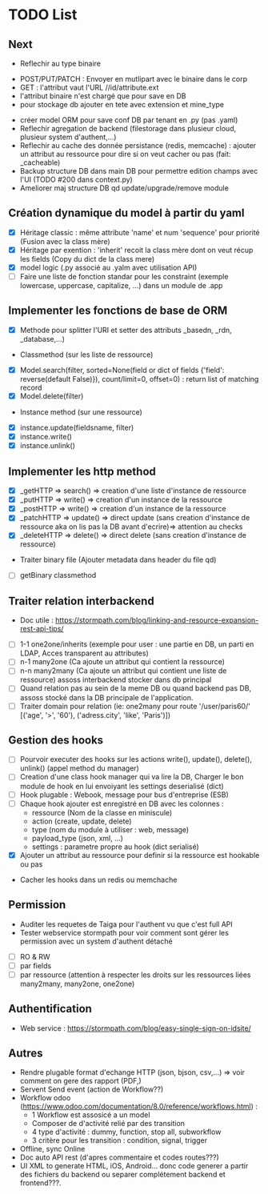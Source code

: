 # TODO List

## Next

- Reflechir au type binaire
 * POST/PUT/PATCH : Envoyer en mutlipart avec le binaire dans le corp
 * GET : l'attribut vaut l'URL /<ressource>/id/attribute.ext
 * l'attribut binaire n'est chargé que pour save en DB
 * pour stockage db ajouter en tete avec extension et mine_type

- créer model ORM pour save conf DB par tenant en .py (pas .yaml)
- Reflechir agregation de backend (filestorage dans plusieur cloud, plusieur system d'authent,...)
- Reflechir au cache des donnée persistance (redis, memcache) : ajouter un attribut au ressource pour dire si on veut cacher ou pas (fait: _cacheable)
- Backup structure DB dans main DB pour permettre edition champs avec l'UI (TODO #200 dans context.py)
- Ameliorer maj structure DB qd update/upgrade/remove module

## Création dynamique du model à partir du yaml

- [x] Héritage classic : même attribute 'name' et num 'sequence' pour priorité (Fusion avec la class mère)
- [x] Héritage par exention :  'inherit' recoit la class mère dont on veut récup les fields (Copy du dict de la class mere)
- [x] model logic (.py associé au .yalm avec utilisation API)
- [ ] Faire une liste de fonction standar pour les constraint (exemple lowercase, uppercase, capitalize, ...) dans un module de .app

## Implementer les fonctions de base de ORM

- [x] Methode pour splitter l'URI et setter des attributs _basedn, _rdn, _database,...)
- Classmethod (sur les liste de ressource)
 - [x] Model.search(filter, sorted=None(field or dict of fields {'field': reverse(default False)}), count/limit=0, offset=0) : return list of matching record
 - [x] Model.delete(filter)
- Instance method (sur une ressource)
 - [x] instance.update(fieldsname, filter)
 - [x] instance.write()
 - [x] instance.unlink()

## Implementer les http method

-  [x] _getHTTP => search() => creation d'une liste d'instance de ressource
-  [x] _putHTTP => write() => creation d'un instance de la ressource
-  [x] _postHTTP => write() => creation d'un instance de la ressource
-  [x] _patchHTTP => update() => direct update (sans creation d'instance de ressource aka on lis pas la DB avant d'ecrire)=> attention au checks
-  [x] _deleteHTTP => delete() => direct delete (sans creation d'instance de ressource)
- Traiter binary file (Ajouter metadata dans header du file qd)
-  [ ] getBinary classmethod

## Traiter relation interbackend

- Doc utile : https://stormpath.com/blog/linking-and-resource-expansion-rest-api-tips/

- [ ] 1-1 one2one/inherits (exemple pour user : une partie en DB, un parti en LDAP, Acces transparent au attributes)
- [ ] n-1 many2one (Ca ajoute un attribut qui contient la ressource)
- [ ] n-n many2many (Ca ajoute un attribut qui contient une liste de ressource) assoss interbackend stocker dans db principal
- [ ] Quand relation pas au sein de la meme DB ou quand backend pas DB, assoss stocké dans la DB principale de l'application.
- [ ] Traiter domain pour relation (ie: one2many pour route '/user/paris60/' [('age', '>', '60'), ('adress.city', 'like', 'Paris')])

## Gestion des hooks

- [ ] Pourvoir executer des hooks sur les actions write(), update(), delete(), unlink() (appel method du manager)
- [ ] Creation d'une class hook manager qui va lire la DB, Charger le bon module de hook en lui envoiyant les settings deserialisé (dict)
- [ ] Hook plugable : Webook, message pour bus d'entreprise (ESB)
- [ ] Chaque hook ajouter est enregistré en DB  avec les colonnes :
  * ressource (Nom de la classe en miniscule)
  * action (create, update, delete)
  * type (nom du module à utiliser : web, message)
  * payload_type (json, xml, ...)
  * settings : parametre propre au hook (dict serialisé)
- [X] Ajouter un attribut au ressource pour definir si la ressource est hookable ou pas
- Cacher les hooks dans un redis ou memchache

## Permission

* Auditer les requetes de Taiga pour l'authent vu que c'est full API
* Tester webservice stormpath pour voir comment sont gérer les permission avec un system d'authent détaché

- [ ] RO & RW
- [ ] par fields
- [ ] par ressource (attention à respecter les droits sur les ressources liées many2many, many2one, one2one)

## Authentification

- Web service : https://stormpath.com/blog/easy-single-sign-on-idsite/

## Autres

- Rendre plugable format d'echange HTTP (json, bjson, csv,...) => voir comment on gere des rapport (PDF,)
- Servent Send event (action de Workflow??)
- Workflow odoo (https://www.odoo.com/documentation/8.0/reference/workflows.html) :
  * 1 Workflow est assosicé a un model
  * Composer de d'activité relié par des transition
  * 4 type d'activité : dummy, function, stop all, subworkflow
  * 3 critère pour les transition : condition, signal, trigger
- Offline, sync Online
- Doc auto API rest (d'apres commentaire et codes routes???)
- UI XML to generate HTML, iOS, Android... donc code generer a partir des fichiers du backend ou separer complétement backend et frontend???.
